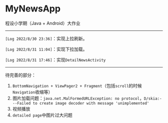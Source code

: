 # MyNewsApp
程设小学期（Java + Android）大作业

-----------

`[Log 2022/8/30 23:36]`：实现上拉刷新。

`[Log 2022/8/31 11:04]`：实现下拉加载。

`[Log 2022/8/31 17:46]`：实现`DetailNewsActivity`



-----------

待完善的部分：

1. `BottomNavigation + ViewPager2 + Fragment`（包括`scroll`的时候`Navigation`收缩等）
2. 图片加载问题：`java.net.MalFormedURLException: no protocol`，`D/skia:---Failed to create image decoder with message 'unimplemented'`
3. 视频播放
3. `detailed page`中图片过大问题
